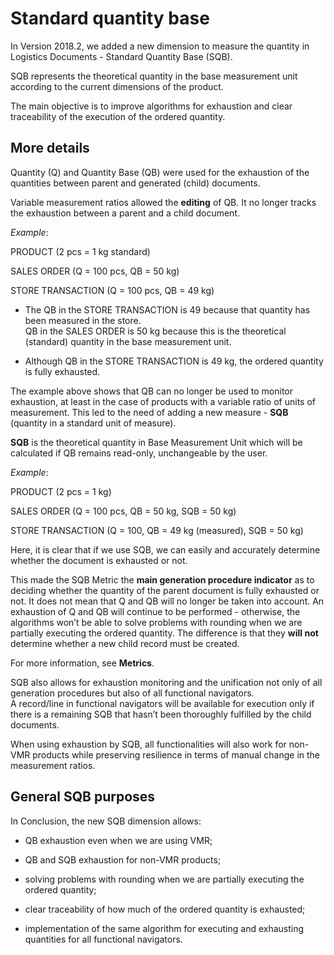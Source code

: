 # Standard quantity base

In Version 2018.2, we added a new dimension to measure the quantity in Logistics Documents - Standard Quantity Base (SQB). 

SQB represents the theoretical quantity in the base measurement unit according to the current dimensions of the product. 

The main objective is to improve algorithms for exhaustion and clear traceability of the execution of the ordered quantity.
 
## More details

Quantity (Q) and Quantity Base (QB) were used for the exhaustion of the quantities between parent and generated (child) documents. 

Variable measurement ratios allowed the **editing** of QB. It no longer tracks the exhaustion between a parent and a child document.
 
*Example*:

PRODUCT (2 pcs = 1 kg standard)

SALES ORDER (Q = 100 pcs, QB = 50 kg)

STORE TRANSACTION (Q = 100 pcs, QB = 49 kg)

- The QB in the STORE TRANSACTION is 49 because that quantity has been measured in the store. </br>QB in the SALES ORDER is 50 kg because this is the theoretical (standard) quantity in the base measurement unit.

- Although QB in the STORE TRANSACTION  is 49 kg, the ordered quantity is fully exhausted.

The example above shows that QB can no longer be used to monitor exhaustion, at least in the case of products with a variable ratio of units of measurement. This led to the need of adding a new measure - **SQB** (quantity in a standard unit of measure). 

**SQB** is the theoretical quantity in Base Measurement Unit which will be calculated if QB remains read-only, unchangeable by the user.
 
*Example*:

PRODUCT (2 pcs = 1 kg)

SALES ORDER (Q = 100 pcs, QB = 50 kg, SQB = 50 kg)

STORE TRANSACTION (Q = 100, QB = 49 kg (measured), SQB = 50 kg)

Here, it is clear that if we use SQB, we can easily and accurately determine whether the document is exhausted or not.
 
This made the SQB Metric the **main generation procedure indicator** as to deciding whether the quantity of the parent document is fully exhausted or not. It does not mean that Q and QB will no longer be taken into account. An exhaustion of Q and QB will continue to be performed - otherwise, the algorithms won’t be able to solve problems with rounding when we are partially executing the ordered quantity. The difference is that they **will not** determine whether a new child record must be created.

For more information, see **Metrics**.

SQB also allows for exhaustion monitoring and the unification not only of all generation procedures but also of all functional navigators.</br> A record/line in functional navigators will be available for execution only if there is а remaining SQB that hasn’t been thoroughly fulfilled by the child documents.

When using exhaustion by SQB, all functionalities will also work for non-VMR products while preserving resilience in terms of manual change in the measurement ratios.
 
## General SQB purposes 

In Conclusion, the new SQB dimension allows:

- QB exhaustion even when we are using VMR;

- QB and SQB exhaustion for non-VMR products;

- solving problems with rounding when we are partially executing the ordered quantity;

- clear traceability of how much of the ordered quantity is exhausted;

- implementation of the same algorithm for executing and exhausting quantities for all functional navigators. 

